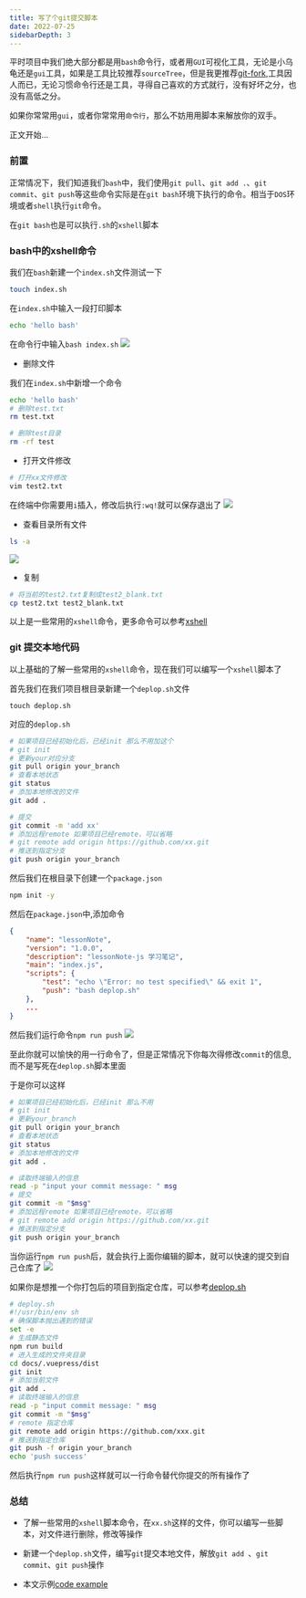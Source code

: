 ```yaml
---
title: 写了个git提交脚本
date: 2022-07-25
sidebarDepth: 3
---
```


平时项目中我们绝大部分都是用`bash`命令行，或者用`GUI`可视化工具，无论是小乌龟还是`gui`工具，如果是工具比较推荐`sourceTree`，但是我更推荐[git-fork](https://git-fork.com/ "git-fork"),工具因人而已，无论习惯命令行还是工具，寻得自己喜欢的方式就行，没有好坏之分，也没有高低之分。

如果你常常用`gui`，或者你常常用`命令行`，那么不妨用用脚本来解放你的双手。

正文开始...

### 前置

正常情况下，我们知道我们`bash`中，我们使用`git pull`、`git add .`、`git commit`、`git push`等这些命令实际是在`git bash`环境下执行的命令。相当于`DOS`环境或者`shell`执行`git`命令。

在`git bash`也是可以执行`.sh`的`xshell`脚本

### bash中的xshell命令
我们在`bash`新建一个`index.sh`文件测试一下
```bash
touch index.sh
```
在`index.sh`中输入一段打印脚本
```bash
echo 'hello bash'
```
在命令行中输入`bash index.sh`
![](https://files.mdnice.com/user/24614/4cd691e0-be68-450c-b58a-687989bacae4.png)

* 删除文件

我们在`index.sh`中新增一个命令
```bash
echo 'hello bash'
# 删除test.txt
rm test.txt

# 删除test目录
rm -rf test

```
* 打开文件修改
```bash
# 打开xx文件修改
vim test2.txt
```
在终端中你需要用`i`插入，修改后执行`:wq!`就可以保存退出了
![](https://files.mdnice.com/user/24614/c3796393-883f-4157-a632-28c94d4844fa.png)

* 查看目录所有文件
```bash
ls -a
```
![](https://files.mdnice.com/user/24614/ed9e9287-9582-439b-9246-87bcd542c559.png)
* 复制
```bash
# 将当前的test2.txt复制成test2_blank.txt
cp test2.txt test2_blank.txt
```
以上是一些常用的`xshell`命令，更多命令可以参考[xshell](https://cloud.tencent.com/developer/article/1778560 "xshell")

### git 提交本地代码
以上基础的了解一些常用的`xshell`命令，现在我们可以编写一个`xshell`脚本了

首先我们在我们项目根目录新建一个`deplop.sh`文件
```
touch deplop.sh
```
对应的`deplop.sh`
```bash
# 如果项目已经初始化后，已经init 那么不用加这个
# git init
# 更新your对应分支
git pull origin your_branch
# 查看本地状态
git status
# 添加本地修改的文件
git add .

# 提交
git commit -m 'add xx'
# 添加远程remote 如果项目已经remote，可以省略
# git remote add origin https://github.com/xx.git
# 推送到指定分支
git push origin your_branch
```
然后我们在根目录下创建一个`package.json`
```bash
npm init -y
```
然后在`package.json`中,添加命令
```json
{
    "name": "lessonNote",
    "version": "1.0.0",
    "description": "lessonNote-js 学习笔记",
    "main": "index.js",
    "scripts": {
        "test": "echo \"Error: no test specified\" && exit 1",
        "push": "bash deplop.sh"
    },
    ...
}
```
然后我们运行命令`npm run push`
![](https://files.mdnice.com/user/24614/152ded1a-f69f-43ae-8d9b-bd3d84f879b3.png)

至此你就可以愉快的用一行命令了，但是正常情况下你每次得修改`commit`的信息,而不是写死在`deplop.sh`脚本里面

于是你可以这样
```bash
# 如果项目已经初始化后，已经init 那么不用
# git init
# 更新your_branch
git pull origin your_branch
# 查看本地状态
git status
# 添加本地修改的文件
git add .

# 读取终端输入的信息
read -p "input your commit message: " msg
# 提交
git commit -m "$msg"
# 添加远程remote 如果项目已经remote，可以省略
# git remote add origin https://github.com/xx.git
# 推送到指定分支
git push origin your_branch
```
当你运行`npm run push`后，就会执行上面你编辑的脚本，就可以快速的提交到自己仓库了
![](https://files.mdnice.com/user/24614/7c0f4db6-eac4-480d-831d-a14d500b44a6.png)


如果你是想推一个你打包后的项目到指定仓库，可以参考[deplop.sh](https://github.com/maicFir/maicFir.github.io/blob/dev2.0/deploy.sh "deplop.sh")
```bash
# deploy.sh
#!/usr/bin/env sh
# 确保脚本抛出遇到的错误
set -e
# 生成静态文件
npm run build
# 进入生成的文件夹目录
cd docs/.vuepress/dist
git init
# 添加当前文件
git add .
# 读取终端输入的信息
read -p "input commit message: " msg
git commit -m "$msg"
# remote 指定仓库
git remote add origin https://github.com/xxx.git
# 推送到指定仓库
git push -f origin your_branch
echo 'push success'
```

然后执行`npm run push`这样就可以一行命令替代你提交的所有操作了


### 总结

* 了解一些常用的`xshell`脚本命令，在`xx.sh`这样的文件，你可以编写一些脚本，对文件进行删除，修改等操作

* 新建一个`deplop.sh`文件，编写`git`提交本地文件，解放`git add `、`git commit`、`git push`操作

* 本文示例[code example](https://github.com/maicFir/lessonNote/tree/master/bash "code example")





